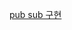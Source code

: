 [pub sub 구현](https://inpa.tistory.com/entry/REDIS-%F0%9F%93%9A-Nodejs-%EC%97%90%EC%84%9C-PubSub-%EA%B8%B0%EB%8A%A5-%EA%B5%AC%ED%98%84%ED%95%98%EA%B8%B0)